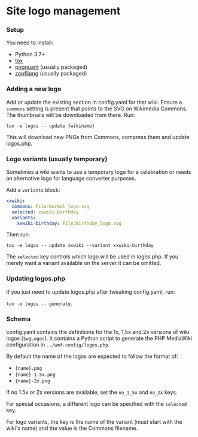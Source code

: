 Site logo management
====================

### Setup

You need to install:
* Python 3.7+
* [tox](https://tox.readthedocs.io/en/latest/index.html)
* [pngquant](https://github.com/kornelski/pngquant) (usually packaged)
* [zopflipng](https://github.com/google/zopfli) (usually packaged)

### Adding a new logo
Add or update the existing section in config.yaml for that wiki. Ensure a
`commons` setting is present that points to the SVG on Wikimedia Commons. The
thumbnails will be downloaded from there. Run:

`tox -e logos -- update {wikiname}`

This will download new PNGs from Commons, compress them and update logos.php.

### Logo variants (usually temporary)
Sometimes a wiki wants to use a temporary logo for a celebration or needs an
alternative logo for language converter purposes.

Add a `variants` block:

```yaml
xxwiki:
  commons: File:Normal_logo.svg
  selected: xxwiki-birthday
  variants:
    xxwiki-birthday: File:Birthday_logo.svg
```

Then run:

`tox -e logos -- update xxwiki --variant xxwiki-birthday`

The `selected` key controls which logo will be used in logos.php. If you merely
want a variant available on the server it can be omitted.

### Updating logos.php

If you just need to update logos.php after tweaking config.yaml, run:

`tox -e logos -- generate`.

### Schema
config.yaml contains the definitions for the 1x, 1.5x and 2x versions of wiki
logos (`$wgLogos`). It contains a Python script to generate the PHP MediaWiki
configuration in `../wmf-config/logos.php`.

By default the name of the logos are expected to follow the format of:
* `{name}.png`
* `{name}-1.5x.png`
* `{name}-2x.png`

If no 1.5x or 2x versions are available, set the `no_1_5x` and `no_2x` keys.

For special occasions, a different logo can be specified with the `selected` key.

For logo variants, the key is the name of the variant (must start with the
wiki's name) and the value is the Commons filename.
